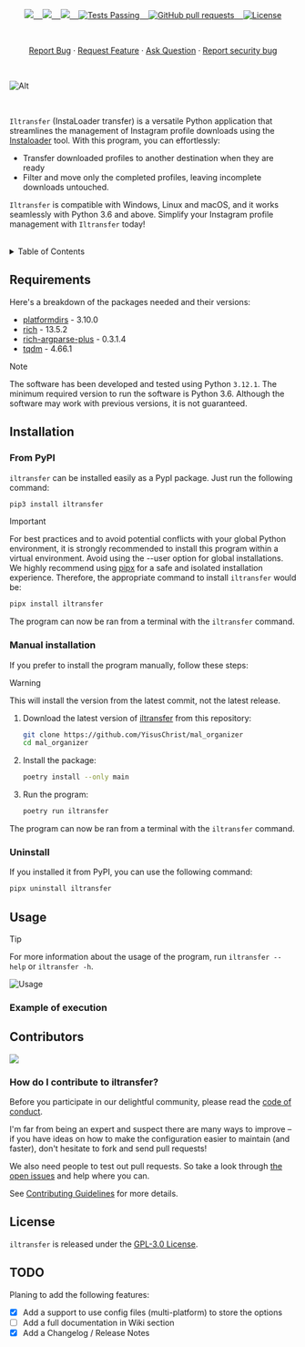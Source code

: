 <p align="center">
    <a href="https://github.com/YisusChrist/iltransfer/issues">
        <img src="https://img.shields.io/github/issues/YisusChrist/iltransfer?color=171b20&label=Issues%20%20&logo=gnubash&labelColor=e05f65&logoColor=ffffff">&nbsp;&nbsp;&nbsp;
    </a>
    <a href="https://github.com/YisusChrist/iltransfer/forks">
        <img src="https://img.shields.io/github/forks/YisusChrist/iltransfer?color=171b20&label=Forks%20%20&logo=git&labelColor=f1cf8a&logoColor=ffffff">&nbsp;&nbsp;&nbsp;
    </a>
    <a href="https://github.com/YisusChrist/iltransfer/stargazers">
        <img src="https://img.shields.io/github/stars/YisusChrist/iltransfer?color=171b20&label=Stargazers&logo=octicon-star&labelColor=70a5eb">&nbsp;&nbsp;&nbsp;
    </a>
    <a href="https://github.com/YisusChrist/iltransfer/actions">
        <img alt="Tests Passing" src="https://github.com/YisusChrist/iltransfer/actions/workflows/github-code-scanning/codeql/badge.svg">&nbsp;&nbsp;&nbsp;
    </a>
    <a href="https://github.com/YisusChrist/iltransfer/pulls">
        <img alt="GitHub pull requests" src="https://img.shields.io/github/issues-pr/YisusChrist/iltransfer?color=0088ff">&nbsp;&nbsp;&nbsp;
    </a>
    <a href="https://opensource.org/license/GPL-3.0/">
        <img alt="License" src="https://img.shields.io/github/license/YisusChrist/iltransfer?color=0088ff">
    </a>
</p>

<br>

<p align="center">
    <a href="https://github.com/YisusChrist/iltransfer/issues/new?assignees=YisusChrist&labels=bug&projects=&template=bug_report.yml">Report Bug</a>
    ·
    <a href="https://github.com/YisusChrist/iltransfer/issues/new?assignees=YisusChrist&labels=feature&projects=&template=feature_request.yml">Request Feature</a>
    ·
    <a href="https://github.com/YisusChrist/iltransfer/issues/new?assignees=YisusChrist&labels=question&projects=&template=question.yml">Ask Question</a>
    ·
    <a href="https://github.com/YisusChrist/iltransfer/security/policy#reporting-a-vulnerability">Report security bug</a>
</p>

<br>

![Alt](https://repobeats.axiom.co/api/embed/f6c38a416187bebbb4b7eb86c9a37fd23372f27b.svg "Repobeats analytics image")

<br>

`Iltransfer` (InstaLoader transfer) is a versatile Python application that streamlines the management of Instagram profile downloads using the [Instaloader](https://github.com/instaloader/instaloader) tool. With this program, you can effortlessly:

- Transfer downloaded profiles to another destination when they are ready
- Filter and move only the completed profiles, leaving incomplete downloads untouched.

`Iltransfer` is compatible with Windows, Linux and macOS, and it works seamlessly with Python 3.6 and above. Simplify your Instagram profile management with `Iltransfer` today!

<br>

<details>
<summary>Table of Contents</summary>

- [Requirements](#requirements)
- [Installation](#installation)
  - [From PyPI](#from-pypi)
  - [Manual installation](#manual-installation)
  - [Uninstall](#uninstall)
- [Usage](#usage)
  - [Example of execution](#example-of-execution)
- [Contributors](#contributors)
  - [How do I contribute to iltransfer?](#how-do-i-contribute-to-iltransfer)
- [License](#license)
- [TODO](#todo)

</details>

## Requirements

Here's a breakdown of the packages needed and their versions:

- [platformdirs](https://pypi.org/project/platformdirs) - 3.10.0
- [rich](https://pypi.org/project/rich) - 13.5.2
- [rich-argparse-plus](https://pypi.org/project/rich-argparse-plus) - 0.3.1.4
- [tqdm](https://pypi.org/project/tqdm) - 4.66.1

> [!NOTE]
> The software has been developed and tested using Python `3.12.1`. The minimum required version to run the software is Python 3.6. Although the software may work with previous versions, it is not guaranteed.

## Installation

### From PyPI

`iltransfer` can be installed easily as a PypI package. Just run the following command:

```bash
pip3 install iltransfer
```

> [!IMPORTANT]
> For best practices and to avoid potential conflicts with your global Python environment, it is strongly recommended to install this program within a virtual environment. Avoid using the --user option for global installations. We highly recommend using [pipx](https://pypi.org/project/pipx) for a safe and isolated installation experience. Therefore, the appropriate command to install `iltransfer` would be:
>
> ```bash
> pipx install iltransfer
> ```

The program can now be ran from a terminal with the `iltransfer` command.

### Manual installation

If you prefer to install the program manually, follow these steps:

> [!WARNING]
> This will install the version from the latest commit, not the latest release.

1. Download the latest version of [iltransfer](https://github.com/YisusChrist/iltransfer) from this repository:

   ```bash
   git clone https://github.com/YisusChrist/mal_organizer
   cd mal_organizer
   ```

2. Install the package:

   ```bash
   poetry install --only main
   ```

3. Run the program:

   ```bash
   poetry run iltransfer
   ```

The program can now be ran from a terminal with the `iltransfer` command.

### Uninstall

If you installed it from PyPI, you can use the following command:

```bash
pipx uninstall iltransfer
```

## Usage

> [!TIP]
> For more information about the usage of the program, run `iltransfer --help` or `iltransfer -h`.

![Usage](https://i.imgur.com/sFfTYsP.png)

### Example of execution

## Contributors

<a href="https://github.com/YisusChrist/iltransfer/graphs/contributors"><img src="https://contrib.rocks/image?repo=YisusChrist/iltransfer" /></a>

### How do I contribute to iltransfer?

Before you participate in our delightful community, please read the [code of conduct](https://github.com/YisusChrist/.github/blob/main/CODE_OF_CONDUCT.md).

I'm far from being an expert and suspect there are many ways to improve – if you have ideas on how to make the configuration easier to maintain (and faster), don't hesitate to fork and send pull requests!

We also need people to test out pull requests. So take a look through [the open issues](https://github.com/YisusChrist/iltransfer/issues) and help where you can.

See [Contributing Guidelines](https://github.com/YisusChrist/.github/blob/main/CONTRIBUTING.md) for more details.

## License

`iltransfer` is released under the [GPL-3.0 License](https://opensource.org/license/GPL-3.0).

## TODO

Planing to add the following features:

- [x] Add a support to use config files (multi-platform) to store the options
- [ ] Add a full documentation in Wiki section
- [x] Add a Changelog / Release Notes
